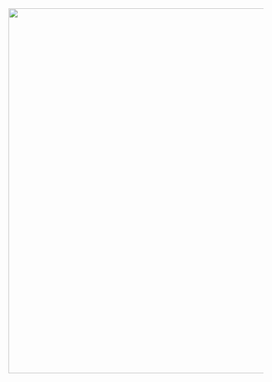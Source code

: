 <div align="center">
    <img src="https://media.tenor.com/giNrzT0tQGsAAAAj/bonfire-dark-souls.gif" width=720/>
</div>


